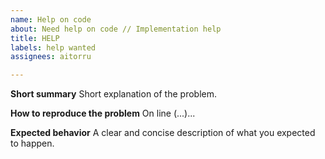 ```yaml
---
name: Help on code
about: Need help on code // Implementation help
title: HELP
labels: help wanted
assignees: aitorru

---
```


**Short summary**
Short explanation of the problem.

**How to reproduce the problem**
On line (...)...

**Expected behavior**
A clear and concise description of what you expected to happen.

